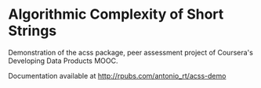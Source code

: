 # Algorithmic Complexity of Short Strings

Demonstration of the acss package, peer assessment project of Coursera's Developing Data Products MOOC.

Documentation available at
http://rpubs.com/antonio_rt/acss-demo
